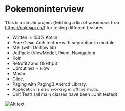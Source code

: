 # Pokemoninterview

This is a simple project (fetching a list of pokemons from https://pokeapi.co/) for testing different features:

* Written in 100% Kotlin
* Pure Clean Architecture with separation in module
* MVI (with Uniflow lib)
* JetPack: (ViewModel, Room, Navigation)
* Koin
* Retrofit2 and OkHttp3
* Coroutines + Flow
* Moshi.
* Glide.
* Paging with Paging3 Androd Library.
* Application is also working in offline mode.
* Unit Tests (all main classes have been JUnit tested)

![Alt text](.screenshoot_1.png?raw=true "Pokemons")

